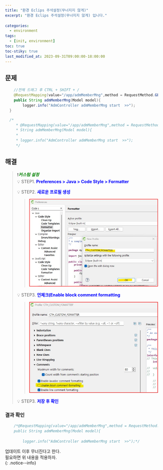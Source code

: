 ```yaml
---
title: "환경 Eclips 주석설정(무너지지 않게)"
excerpt: "환경 Eclips 주석설정(무너지지 않게) 입니다."

categories:
  - environment
tags:
  - [init, environment]
toc: true
toc-stiky: true
last_modified_at: 2023-09-31T09:00:00-18:00:00
---
```


## 문제
```java
	//전체 드래그 후 CTRL + SHIFT + /
	@RequestMapping(value="/app/admMemberMng",method = RequestMethod.GET)
	public String admMemberMng(Model model){
		logger.info("AdmController admMemberMng start  >>");
  }

```
  
```java
  /*
	 * @RequestMapping(value="/app/admMemberMng",method = RequestMethod.GET) public
	 * String admMemberMng(Model model){
	 * 
	 * logger.info("AdmController admMemberMng start  >>");
	 */

```
  



## 해결

> ❗<span style='color:green'>***커스텀 설정***</span>  
> 💡 STEP1. <span style='color:blue'>**Preferences > Java > Code Style > Formatter**</span>  
>   
> 💡 STEP2. <span style='color:blue'>**새로운 프로필 생성**</span>  
> > ![사진1](/assets/images/Temp/Environment/eclips-comment-sort1.jpg)
>  
> 💡 STEP3. <span style='color:blue'>**언체크(Enable block comment formatting**</span>  
> > ![사진1](/assets/images/Temp/Environment/eclips-comment-sort2.jpg)
>  
> 💡 STEP3. <span style='color:blue'>**저장 후 확인**</span>  


### 결과 확인

```java
	/*@RequestMapping(value="/app/admMemberMng",method = RequestMethod.GET)
	public String admMemberMng(Model model){
		
		logger.info("AdmController admMemberMng start  >>");*/

```

업데이트 이후 무너진다고 한다.  
필요하면 위 내용을 적용하자.  
{: .notice--info}